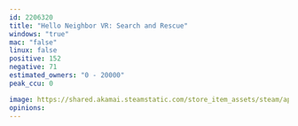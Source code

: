 ```yaml
---
id: 2206320
title: "Hello Neighbor VR: Search and Rescue"
windows: "true"
mac: "false"
linux: false
positive: 152
negative: 71
estimated_owners: "0 - 20000"
peak_ccu: 0

image: https://shared.akamai.steamstatic.com/store_item_assets/steam/apps/2206320/header.jpg?t=1728835378
opinions:
---
```

